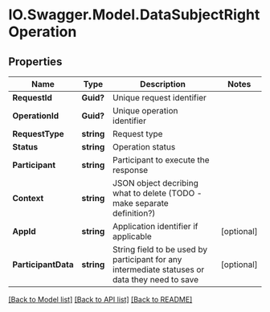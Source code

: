 # IO.Swagger.Model.DataSubjectRightOperation
## Properties

Name | Type | Description | Notes
------------ | ------------- | ------------- | -------------
**RequestId** | **Guid?** | Unique request identifier | 
**OperationId** | **Guid?** | Unique operation identifier | 
**RequestType** | **string** | Request type | 
**Status** | **string** | Operation status | 
**Participant** | **string** | Participant to execute the response | 
**Context** | **string** | JSON object decribing what to delete (TODO - make separate definition?) | 
**AppId** | **string** | Application identifier if applicable | [optional] 
**ParticipantData** | **string** | String field to be used by participant for any intermediate statuses or data they need to save | [optional] 

[[Back to Model list]](../README.md#documentation-for-models) [[Back to API list]](../README.md#documentation-for-api-endpoints) [[Back to README]](../README.md)

